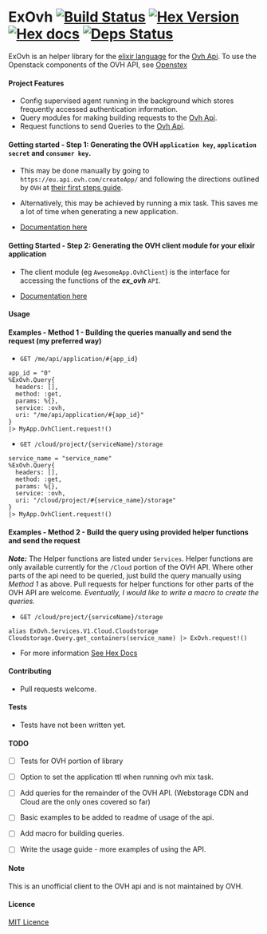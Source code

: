 # ExOvh [![Build Status](https://travis-ci.org/stephenmoloney/ex_ovh.svg)](https://travis-ci.org/stephenmoloney/ex_ovh) [![Hex Version](http://img.shields.io/hexpm/v/ex_ovh.svg?style=flat)](https://hex.pm/packages/ex_ovh) [![Hex docs](http://img.shields.io/badge/hex.pm-docs-green.svg?style=flat)](https://hexdocs.pm/ex_ovh) [![Deps Status](https://beta.hexfaktor.org/badge/prod/github/stephenmoloney/ex_ovh.svg)](https://beta.hexfaktor.org/github/stephenmoloney/ex_ovh)


ExOvh is an helper library for the [elixir language](http://elixir-lang.org/) for the [Ovh Api](https://api.ovh.com/).
To use the Openstack components of the OVH API, see [Openstex](https://github.com/stephenmoloney/openstex)


#### Project Features

- Config supervised agent running in the background which stores frequently accessed authentication information.
- Query modules for making building requests to the [Ovh Api](https://api.ovh.com/).
- Request functions to send Queries to the [Ovh Api](https://api.ovh.com/).


#### Getting started - Step 1: Generating the OVH `application key`, `application secret` and `consumer key`.

- This may be done manually by going to `https://eu.api.ovh.com/createApp/` and following the directions outlined by `OVH` at
[their first steps guide](https://api.ovh.com/g934.first_step_with_api).

- Alternatively, this may be achieved by running a mix task. This saves me a lot of time when generating a new application.

- [Documentation here](https://github.com/stephenmoloney/ex_ovh/blob/master/docs/mix_task.md)


#### Getting Started - Step 2: Generating the OVH client module for your elixir application

- The client module (eg `AwesomeApp.OvhClient`) is the interface for accessing the
functions of the ***ex_ovh*** `API`.

- [Documentation here](https://github.com/stephenmoloney/ex_ovh/blob/master/docs/getting_started.md)


#### Usage

#### Examples - Method 1 - Building the queries manually and send the request (my preferred way)


- `GET /me/api/application/#{app_id}`
```
app_id = "0"
%ExOvh.Query{
  headers: [],
  method: :get,
  params: %{},
  service: :ovh,
  uri: "/me/api/application/#{app_id}"
}
|> MyApp.OvhClient.request!()
```

- `GET /cloud/project/{serviceName}/storage`
```
service_name = "service_name"
%ExOvh.Query{
  headers: [],
  method: :get,
  params: %{},
  service: :ovh,
  uri: "/cloud/project/#{service_name}/storage"
}
|> MyApp.OvhClient.request!()
```


#### Examples - Method 2 - Build the query using provided helper functions and send the request

***Note:*** The Helper functions are listed under `Services`. Helper functions are only available currently for the
`/Cloud` portion of the OVH API. Where other parts of the api need to be queried, just build the query manually
using *Method 1* as above. Pull requests for helper functions for other parts of the OVH API are welcome.
*Eventually, I would like to write a macro to create the queries.*

- `GET /cloud/project/{serviceName}/storage`
```
alias ExOvh.Services.V1.Cloud.Cloudstorage
Cloudstorage.Query.get_containers(service_name) |> ExOvh.request!()
```

- For more information [See Hex Docs](https://hexdocs.pm/ex_ovh/0.2/api-reference.html)


#### Contributing

- Pull requests welcome.


#### Tests

- Tests have not been written yet.


#### TODO

- [ ] Tests for OVH portion of library
- [ ] Option to set the application ttl when running ovh mix task.
- [ ] Add queries for the remainder of the OVH API. (Webstorage CDN and Cloud are the only ones covered so far)
- [ ] Basic examples to be added to readme of usage of the api.
- [ ] Add macro for building queries.
- [ ] Write the usage guide - more examples of using the API.


#### Note 

This is an unofficial client to the OVH api and is not maintained by OVH.


#### Licence 

[MIT Licence](LICENCE.md)